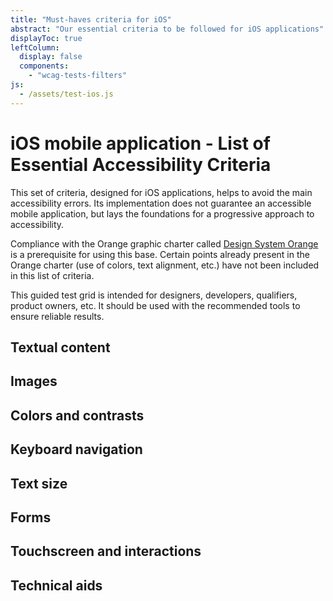 ```yaml
---
title: "Must-haves criteria for iOS"
abstract: "Our essential criteria to be followed for iOS applications"
displayToc: true
leftColumn:
  display: false
  components: 
    - "wcag-tests-filters"
js:
  - /assets/test-ios.js
---
```


# iOS mobile application - List of Essential Accessibility Criteria

This set of criteria, designed for iOS applications, helps to avoid the main accessibility errors.
Its implementation does not guarantee an accessible mobile application, but lays the foundations for a progressive approach to accessibility.

Compliance with the Orange graphic charter called [Design System Orange](https://design.orange.com/) is a prerequisite for using this base.
Certain points already present in the Orange charter (use of colors, text alignment, etc.) have not been included in this list of criteria.

This guided test grid is intended for designers, developers, qualifiers, product owners, etc. It should be used with the recommended tools to ensure reliable results.


<section id="refTests" class="accordion" aria-multiselectable="true">
  <h2 id="test-textual-content">Textual content</h2>
  <h2 id="test-images">Images</h2>
  <h2 id="test-colors-and-contrasts">Colors and contrasts</h2>
  <h2 id="test-keyboard-navigation">Keyboard navigation</h2>
  <h2 id="test-texte-size">Text size</h2>
  <h2 id="test-forms">Forms</h2>
  <h2 id="test-touchsreen-and-interactions">Touchscreen and interactions</h2>  
  <h2 id="test-technical aids">Technical aids</h2>
</section>

